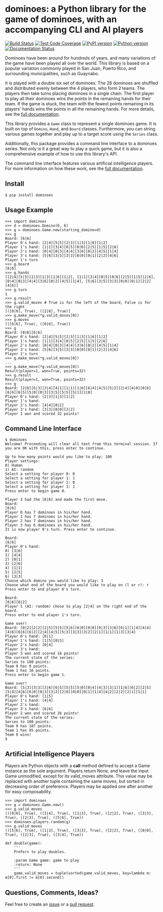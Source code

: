 dominoes: a Python library for the game of dominoes, with an accompanying CLI and AI players
============================================================================================

[![Build Status](https://travis-ci.org/abw333/dominoes.svg?branch=master)](https://travis-ci.org/abw333/dominoes)
[![Test Code Coverage](https://codecov.io/gh/abw333/dominoes/branch/master/graph/badge.svg)](https://codecov.io/gh/abw333/dominoes)
[![PyPI version](https://badge.fury.io/py/dominoes.svg)](https://badge.fury.io/py/dominoes)
[![Python version](https://img.shields.io/badge/python-3.6-brightgreen.svg)](https://www.python.org/)
[![Documentation Status](https://readthedocs.org/projects/dominoes/badge/?version=latest)](https://dominoes.readthedocs.io/en/latest/?badge=latest)

Dominoes have been around for hundreds of years, and many variations of the game have been played all over the world. This library is based on a popular variation commonly played in San Juan, Puerto Rico, and surrounding municipalities, such as Guaynabo.

It is played with a double six set of dominoes. The 28 dominoes are shuffled and distributed evenly between the 4 players, who form 2 teams. The players then take turns placing dominoes in a single chain. The first player to play all their dominoes wins the points in the remaining hands for their team. If the game is stuck, the team with the fewest points remaining in its players' hands wins the points in all the remaining hands. For more details, see the [full documentation](https://dominoes.readthedocs.io/en/latest/#game).

This library provides a	`Game` class to	represent a single dominoes game. It is built on top of `Domino`, `Hand`, and `Board` classes. Furthermore, you can string various games together and play up to a target score using the `Series` class.

Additionally, this package provides a command line interface to a dominoes series. Not only is it a great way to play a quick game, but it is also a comprehensive example of how to use this library's API.

The command line interface features various artificial intelligence players. For more information on how these work, see the [full documentation](https://dominoes.readthedocs.io/en/latest/#players).

## Install

```
$ pip install dominoes
```

## Usage Example

```
>>> import dominoes
>>> d = dominoes.Domino(6, 6)
>>> g = dominoes.Game.new(starting_domino=d)
>>> g
Board: [6|6]
Player 0's hand: [2|4][5|5][2|3][1|3][1|6][1|2]
Player 1's hand: [1|1][3|4][0|5][0|6][2|5][1|5][2|6]
Player 2's hand: [0|4][0|3][4|4][3|6][0|2][4|5][1|4]
Player 3's hand: [5|6][3|5][3|3][0|0][0|1][2|2][4|6]
Player 1's turn
>>> g.board
[6|6]
>>> g.hands
[[2|4][5|5][2|3][1|3][1|6][1|2], [1|1][3|4][0|5][0|6][2|5][1|5][2|6], [0|4][0|3][4|4][3|6][0|2][4|5][1|4], [5|6][3|5][3|3][0|0][0|1][2|2][4|6]]
>>> g.turn
1
>>> g.result
>>> g.valid_moves # True is for the left of the board, False is for the right
[([0|6], True), ([2|6], True)]
>>> g.make_move(*g.valid_moves[0])
>>> g.moves
[([6|6], True), ([0|6], True)]
>>> g
Board: [0|6][6|6]
Player 0's hand: [2|4][5|5][2|3][1|3][1|6][1|2]
Player 1's hand: [1|1][3|4][0|5][2|5][1|5][2|6]
Player 2's hand: [0|4][0|3][4|4][3|6][0|2][4|5][1|4]
Player 3's hand: [5|6][3|5][3|3][0|0][0|1][2|2][4|6]
Player 2's turn
>>> g.make_move(*g.valid_moves[0])
...
>>> g.make_move(*g.valid_moves[0])
Result(player=1, won=True, points=32)
>>> g.result
Result(player=1, won=True, points=32)
>>> g
Board: [2|6][6|3][3|4][4|1][1|1][1|6][6|4][4|5][5|2][2|4][4|0][0|6][6|6][6|5][5|0][0|3][3|5][5|5][5|1][1|0]
Player 0's hand: [2|3][1|3][1|2]
Player 1's hand:
Player 2's hand: [4|4][0|2]
Player 3's hand: [3|3][0|0][2|2]
Player 1 won and scored 32 points!
```

## Command Line Interface

```
$ dominoes
Welcome! Proceeding will clear all text from this terminal session. If you are OK with this, press enter to continue.
```

```
Up to how many points would you like to play: 100
Player settings:
0) Human
1) AI: random
Select a setting for player 0: 0
Select a setting for player 1: 1
Select a setting for player 2: 0
Select a setting for player 3: 1
Press enter to begin game 0.
```

```
Player 3 had the [6|6] and made the first move.
Board:
[6|6]
Player 0 has 7 dominoes in his/her hand.
Player 1 has 7 dominoes in his/her hand.
Player 2 has 7 dominoes in his/her hand.
Player 3 has 6 dominoes in his/her hand.
It is now player 0's turn. Press enter to continue.
```

```
Board:
[6|6]
Player 0's hand:
0) [3|6]
1) [4|4]
2) [0|1]
3) [2|6]
4) [1|1]
5) [2|5]
6) [3|3]
Choose which domino you would like to play: 3
Choose what end of the board you would like to play on (l or r): r
Press enter to end player 0's turn.
```

```
Board:
[6|6][6|2]
Player 1 (AI: random) chose to play [2|4] on the right end of the board.
Press enter to end player 1's turn.
```

```
Game over!
Board: [0|2][2|2][2|5][5|5][5|6][6|0][0|0][0|3][3|6][6|1][1|4][4|4][4|6][6|6][6|2][2|4][4|5][5|3][3|3][3|2][2|1][1|1][1|3][3|4]
Player 0's hand: [0|1]
Player 1's hand: [1|5][0|5]
Player 2's hand: [0|4]
Player 3's hand:
Player 3 won and scored 16 points!
The current state of the series:
Series to 100 points:
Team 0 has 0 points.
Team 1 has 16 points.
Press enter to begin game 1.
```

```
Game over!
Board: [5|3][3|3][3|6][6|5][5|5][5|0][0|4][4|3][3|1][1|6][6|2][2|5][5|4][4|6][6|0][0|3][3|2][2|0][0|0][0|1][1|4][4|2][2|2][2|1][1|1]
Player 0's hand: [1|5]
Player 1's hand: [4|4]
Player 2's hand:
Player 3's hand: [6|6]
Player 2 won and scored 26 points!
The current state of the series:
Series to 100 points:
Team 0 has 107 points.
Team 1 has 95 points.
Team 0 wins!
$
```

## Artificial Intelligence Players

Players are Python objects with a __call__ method defined to accept a Game instance as the sole argument. Players return None, and leave the input Game unmodified, except for its valid_moves attribute. This value may be replaced with another tuple containing the same moves, but sorted in decreasing order of preference. Players may be applied one after another for easy composability.

```
>>> import dominoes
>>> g = dominoes.Game.new()
>>> g.valid_moves
(([0|0], True), ([3|4], True), ([1|3], True), ([2|2], True), ([3|3], True), ([2|3], True), ([5|6], True))
>>> dominoes.players.random(g)
>>> g.valid_moves
(([5|6], True), ([1|3], True), ([3|3], True), ([2|2], True), ([0|0], True), ([2|3], True), ([3|4], True))
```

```
def double(game):
    '''
    Prefers to play doubles.

    :param Game game: game to play
    :return: None
    '''
    game.valid_moves = tuple(sorted(game.valid_moves, key=lambda m: m[0].first != m[0].second))
```

## Questions, Comments, Ideas?

Feel free to create an [issue](https://github.com/abw333/dominoes/issues) or a [pull request](https://github.com/abw333/dominoes/pulls).
